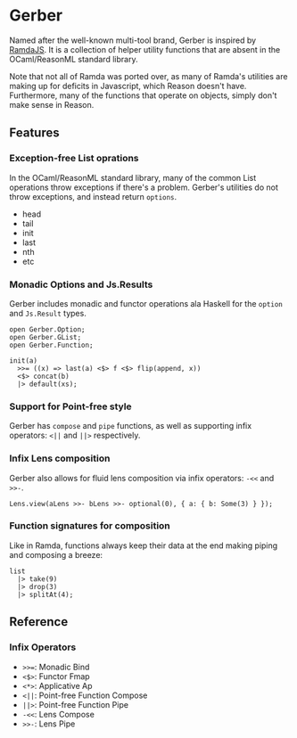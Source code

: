 Gerber
================================================================================

Named after the well-known multi-tool brand, Gerber is inspired by [RamdaJS](http://ramdajs.com/). It is a collection of helper utility functions that are absent in the OCaml/ReasonML standard library.

Note that not all of Ramda was ported over, as many of Ramda's utilities are making up for deficits in Javascript, which Reason doesn't have. Furthermore, many of the functions that operate on objects, simply don't make sense in Reason.

Features
--------------------------------------------------------------------------------

### Exception-free List oprations

In the OCaml/ReasonML standard library, many of the common List operations throw exceptions if there's a problem. Gerber's utilities do not throw exceptions, and instead return `options`.

- head
- tail
- init
- last
- nth
- etc

### Monadic Options and Js.Results

Gerber includes monadic and functor operations ala Haskell for the `option` and `Js.Result` types.

```Reason
open Gerber.Option;
open Gerber.GList;
open Gerber.Function;

init(a)
  >>= ((x) => last(a) <$> f <$> flip(append, x))
  <$> concat(b)
  |> default(xs);
```

### Support for Point-free style

Gerber has `compose` and `pipe` functions, as well as supporting infix operators: `<||` and `||>` respectively.

### Infix Lens composition

Gerber also allows for fluid lens composition via infix operators: `-<<` and `>>-`.

```Reason
Lens.view(aLens >>- bLens >>- optional(0), { a: { b: Some(3) } });

```

### Function signatures for composition

Like in Ramda, functions always keep their data at the end making piping and composing a breeze:

```Reason
list
  |> take(9)
  |> drop(3)
  |> splitAt(4);
```

Reference
--------------------------------------------------------------------------------

### Infix Operators

- `>>=`: Monadic Bind
- `<$>`: Functor Fmap
- `<*>`: Applicative Ap
- `<||`: Point-free Function Compose
- `||>`: Point-free Function Pipe
- `-<<`: Lens Compose
- `>>-`: Lens Pipe
